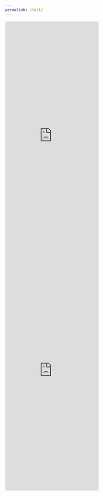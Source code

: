```yaml
---
permalink: /test/
---
```


<iframe src="https://terraria.fandom.com/wiki/Terraria_Wiki" align="left" name="Arcane Ascent" style="height:750px;width=450px;border:none;" title="Arcane Ascent"></iframe> <iframe src="https://terraria.fandom.com/wiki/Terraria_Wiki" align="left" name="Arcane Ascent" style="height:750px;width=450px;border:none;" title="Arcane Ascent"></iframe>
